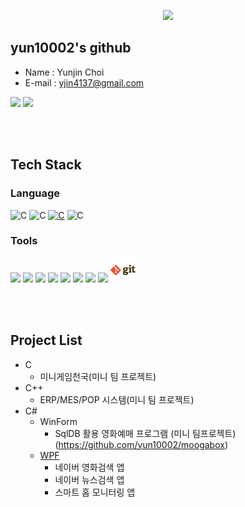<p align='center'>
  <a href="https://github.com/yun10002">
    <img src="https://capsule-render.vercel.app/api?type=waving&color=gradient&fontColor=FFFFFF&height=300&section=header&text=Study%20Repository&fontSize=50"/>
  </a>
</p>

## yun10002's github
- Name : Yunjin Choi
- E-mail : yjin4137@gmail.com
<img src="https://github-readme-stats.vercel.app/api?username=yun10002&theme=synthwave&show_icons=true"/>
<img src="https://github-readme-stats.vercel.app/api/top-langs/?username=yun10002&theme=synthwave&layout=compact"/>

<br><br>
## Tech Stack
<h3>Language</h3>
<p>
  <img alt="C" src="https://img.shields.io/badge/-C%20language-lightgrey?style=flat&logo=C&logoColor=white"/>
  <img alt="C" src="https://img.shields.io/badge/-C%2B%2B-blue?style=flat&logo=cplusplus&logoColor=white"/>
  <a href="https://github.com/yun10002/StudyWPF.git" target="_blank"><img alt="C" src="https://img.shields.io/badge/C%23-%23239120.svg?style=flat&logo=c-sharp&logoColor=white"/></a>
  <img alt="C" src="https://img.shields.io/badge/-Python-yellow.svg?style=flat&logo=python&logoColor=white"/>
</P>

<h3>Tools</h3>
<p align='left'>
    <img height="40" src="https://img.icons8.com/color/48/000000/visual-studio-2019.png">
    <img height="40" src="https://d1jnx9ba8s6j9r.cloudfront.net/blog/wp-content/uploads/2019/10/logo.png">
    <img height="40" src="https://taiwebs.com/upload/icons/vnc-connect-enterprise220-220.png">
    <img height="40" src="https://mosquitto.org/stickers/mosquitto-mono.png">
    <img height="40" src="https://img.icons8.com/fluent/48/000000/vmware-workstation-player.png">
    <img height="40" src="https://upload.wikimedia.org/wikipedia/commons/b/b6/PuTTY_icon_128px.png">
    <img height="40" src="https://img.icons8.com/color/48/000000/raspberry-pi.png">
    <img height="40" src="https://img.icons8.com/color/48/000000/linux.png">
    <img height="40" src="https://github.com/Pythunder/explore/blob/80688e429a7d4ef2fca1e82350fe8e3517d3494d/topics/git/git.png">
</p>

<br><br>
## Project List
- C
  - 미니게임천국(미니 팀 프로젝트)
- C++
  - ERP/MES/POP 시스템(미니 팀 프로젝트)
- C#
  - WinForm 
    - SqlDB 활용 영화예매 프로그램 (미니 팀프로젝트)(https://github.com/yun10002/moogabox)
  - [WPF](https://github.com/yun10002/StudyWpf/tree/main/portfolio)
    - 네이버 영화검색 앱
    - 네이버 뉴스검색 앱
    - 스마트 홈 모니터링 앱


<!--
**yun10002/yun10002** is a ✨ _special_ ✨ repository because its `README.md` (this file) appears on your GitHub profile.

Here are some ideas to get you started:

- 🔭 I’m currently working on ...
- 🌱 I’m currently learning ...
- 👯 I’m looking to collaborate on ...
- 🤔 I’m looking for help with ...
- 💬 Ask me about ...
- 📫 How to reach me: ...
- 😄 Pronouns: ...
- ⚡ Fun fact: ...
-->
